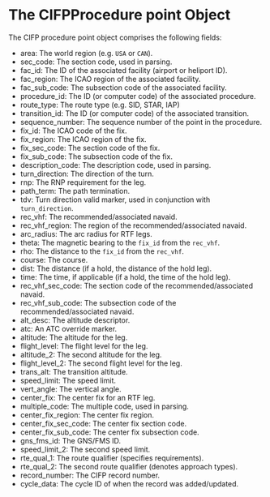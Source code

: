 # The CIFPProcedure point Object

The CIFP procedure point object comprises the following fields:

- area: The world region (e.g. `USA` or `CAN`).
- sec_code: The section code, used in parsing.
- fac_id: The ID of the associated facility (airport or heliport ID).
- fac_region: The ICAO region of the associated facility.
- fac_sub_code: The subsection code of the associated facility.
- procedure_id: The ID (or computer code) of the associated procedure.
- route_type: The route type (e.g. SID, STAR, IAP)
- transition_id: The ID (or computer code) of the associated transition.
- sequence_number: The sequence number of the point in the procedure.
- fix_id: The ICAO code of the fix.
- fix_region: The ICAO region of the fix.
- fix_sec_code: The section code of the fix.
- fix_sub_code: The subsection code of the fix.
- description_code: The description code, used in parsing.
- turn_direction: The direction of the turn.
- rnp: The RNP requirement for the leg.
- path_term: The path termination.
- tdv: Turn direction valid marker, used in conjunction with `turn_direction`.
- rec_vhf: The recommended/associated navaid.
- rec_vhf_region: The region of the recommended/associated navaid.
- arc_radius: The arc radius for RTF legs.
- theta: The magnetic bearing to the `fix_id` from the `rec_vhf`.
- rho: The distance to the `fix_id` from the `rec_vhf`.
- course: The course.
- dist: The distance (if a hold, the distance of the hold leg).
- time: The time, if applicable (if a hold, the time of the hold leg).
- rec_vhf_sec_code: The section code of the recommended/associated navaid.
- rec_vhf_sub_code: The subsection code of the recommended/associated navaid.
- alt_desc: The altitude descriptor.
- atc: An ATC override marker.
- altitude: The altitude for the leg.
- flight_level: The flight level for the leg.
- altitude_2: The second altitude for the leg.
- flight_level_2: The second flight level for the leg.
- trans_alt: The transition altitude.
- speed_limit: The speed limit.
- vert_angle: The vertical angle.
- center_fix: The center fix for an RTF leg.
- multiple_code: The multiple code, used in parsing.
- center_fix_region: The center fix region.
- center_fix_sec_code: The center fix section code.
- center_fix_sub_code: The center fix subsection code.
- gns_fms_id: The GNS/FMS ID.
- speed_limit_2: The second speed limit.
- rte_qual_1: The route qualifier (specifies requirements).
- rte_qual_2: The second route qualifier (denotes approach types).
- record_number: The CIFP record number.
- cycle_data: The cycle ID of when the record was added/updated.
